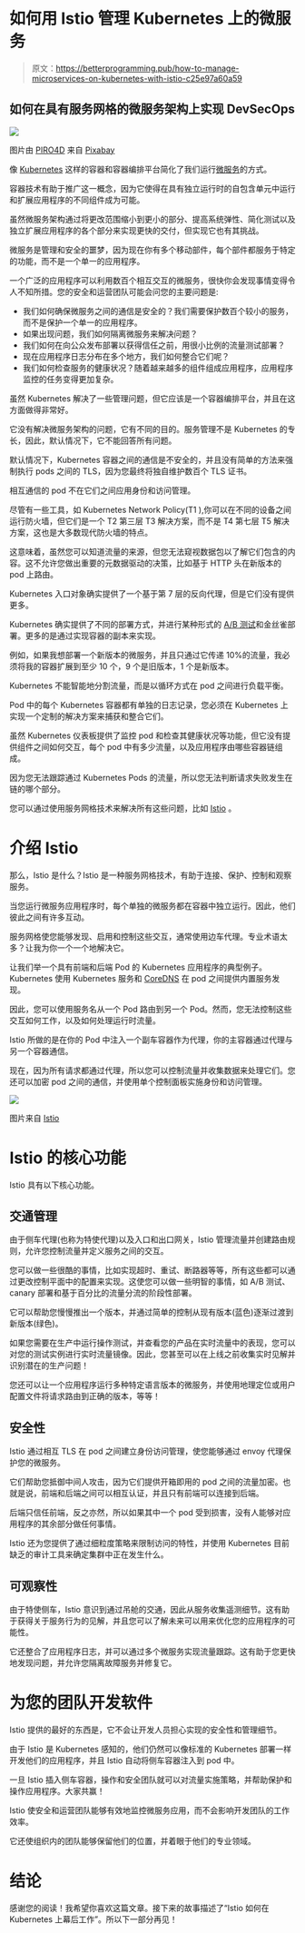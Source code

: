 # 如何用 Istio 管理 Kubernetes 上的微服务

> 原文：<https://betterprogramming.pub/how-to-manage-microservices-on-kubernetes-with-istio-c25e97a60a59>

## 如何在具有服务网格的微服务架构上实现 DevSecOps

![](img/50e5c728ae8ff91991cbe91151a51208.png)

图片由 [PIRO4D](https://pixabay.com/users/PIRO4D-2707530/?utm_source=link-attribution&utm_medium=referral&utm_campaign=image&utm_content=3357028) 来自 [Pixabay](https://pixabay.com/?utm_source=link-attribution&utm_medium=referral&utm_campaign=image&utm_content=3357028)

像 [Kubernetes](https://kubernetes.io) 这样的容器和容器编排平台简化了我们运行[微服务](https://en.wikipedia.org/wiki/Microservices)的方式。

容器技术有助于推广这一概念，因为它使得在具有独立运行时的自包含单元中运行和扩展应用程序的不同组件成为可能。

虽然微服务架构通过将更改范围缩小到更小的部分、提高系统弹性、简化测试以及独立扩展应用程序的各个部分来实现更快的交付，但实现它也有其挑战。

微服务是管理和安全的噩梦，因为现在你有多个移动部件，每个部件都服务于特定的功能，而不是一个单一的应用程序。

一个广泛的应用程序可以利用数百个相互交互的微服务，很快你会发现事情变得令人不知所措。您的安全和运营团队可能会问您的主要问题是:

*   我们如何确保微服务之间的通信是安全的？我们需要保护数百个较小的服务，而不是保护一个单一的应用程序。
*   如果出现问题，我们如何隔离微服务来解决问题？
*   我们如何在向公众发布部署以获得信任之前，用很小比例的流量测试部署？
*   现在应用程序日志分布在多个地方，我们如何整合它们呢？
*   我们如何检查服务的健康状况？随着越来越多的组件组成应用程序，应用程序监控的任务变得更加复杂。

虽然 Kubernetes 解决了一些管理问题，但它应该是一个容器编排平台，并且在这方面做得非常好。

它没有解决微服务架构的问题，它有不同的目的。服务管理不是 Kubernetes 的专长，因此，默认情况下，它不能回答所有问题。

默认情况下，Kubernetes 容器之间的通信是不安全的，并且没有简单的方法来强制执行 pods 之间的 TLS，因为您最终将独自维护数百个 TLS 证书。

相互通信的 pod 不在它们之间应用身份和访问管理。

尽管有一些工具，如 Kubernetes Network Policy(T1 ),你可以在不同的设备之间运行防火墙，但它们是一个 T2 第三层 T3 解决方案，而不是 T4 第七层 T5 解决方案，这也是大多数现代防火墙的特点。

这意味着，虽然您可以知道流量的来源，但您无法窥视数据包以了解它们包含的内容。这不允许您做出重要的元数据驱动的决策，比如基于 HTTP 头在新版本的 pod 上路由。

Kubernetes 入口对象确实提供了一个基于第 7 层的反向代理，但是它们没有提供更多。

Kubernetes 确实提供了不同的部署方式，并进行某种形式的 [A/B 测试](https://en.wikipedia.org/wiki/A/B_testing)和金丝雀部署。更多的是通过实现容器的副本来实现。

例如，如果我想部署一个新版本的微服务，并且只通过它传递 10%的流量，我必须将我的容器扩展到至少 10 个，9 个是旧版本，1 个是新版本。

Kubernetes 不能智能地分割流量，而是以循环方式在 pod 之间进行负载平衡。

Pod 中的每个 Kubernetes 容器都有单独的日志记录，您必须在 Kubernetes 上实现一个定制的解决方案来捕获和整合它们。

虽然 Kubernetes 仪表板提供了监控 pod 和检查其健康状况等功能，但它没有提供组件之间如何交互，每个 pod 中有多少流量，以及应用程序由哪些容器链组成。

因为您无法跟踪通过 Kubernetes Pods 的流量，所以您无法判断请求失败发生在链的哪个部分。

您可以通过使用服务网格技术来解决所有这些问题，比如 [Istio](https://istio.io/) 。

# 介绍 Istio

那么，Istio 是什么？Istio 是一种服务网格技术，有助于连接、保护、控制和观察服务。

当您运行微服务应用程序时，每个单独的微服务都在容器中独立运行。因此，他们彼此之间有许多互动。

服务网格使您能够发现、启用和控制这些交互，通常使用边车代理。专业术语太多？让我为你一个一个地解决它。

让我们举一个具有前端和后端 Pod 的 Kubernetes 应用程序的典型例子。Kubernetes 使用 Kubernetes 服务和 [CoreDNS](https://coredns.io/) 在 pod 之间提供内置服务发现。

因此，您可以使用服务名从一个 Pod 路由到另一个 Pod。然而，您无法控制这些交互如何工作，以及如何处理运行时流量。

Istio 所做的是在你的 Pod 中注入一个副车容器作为代理，你的主容器通过代理与另一个容器通信。

现在，因为所有请求都通过代理，所以您可以控制流量并收集数据来处理它们。您还可以加密 pod 之间的通信，并使用单个控制面板实施身份和访问管理。

![](img/8a1720d3972066a11c0eb65b55de10ca.png)

图片来自 [Istio](https://istio.io/docs/concepts/security/arch-sec.svg)

# Istio 的核心功能

Istio 具有以下核心功能。

## 交通管理

由于侧车代理(也称为特使代理)以及入口和出口网关，Istio 管理流量并创建路由规则，允许您控制流量并定义服务之间的交互。

您可以做一些很酷的事情，比如实现超时、重试、断路器等等，所有这些都可以通过更改控制平面中的配置来实现。这使您可以做一些明智的事情，如 A/B 测试、canary 部署和基于百分比的流量分流的阶段性部署。

它可以帮助您慢慢推出一个版本，并通过简单的控制从现有版本(蓝色)逐渐过渡到新版本(绿色)。

如果您需要在生产中运行操作测试，并查看您的产品在实时流量中的表现，您可以对您的测试实例进行实时流量镜像。因此，您甚至可以在上线之前收集实时见解并识别潜在的生产问题！

您还可以让一个应用程序运行多种特定语言版本的微服务，并使用地理定位或用户配置文件将请求路由到正确的版本，等等！

## 安全性

Istio 通过相互 TLS 在 pod 之间建立身份访问管理，使您能够通过 envoy 代理保护您的微服务。

它们帮助您抵御中间人攻击，因为它们提供开箱即用的 pod 之间的流量加密。也就是说，前端和后端之间可以相互认证，并且只有前端可以连接到后端。

后端只信任前端，反之亦然，所以如果其中一个 pod 受到损害，没有人能够对应用程序的其余部分做任何事情。

Istio 还为您提供了通过细粒度策略来限制访问的特性，并使用 Kubernetes 目前缺乏的审计工具来确定集群中正在发生什么。

## 可观察性

由于特使侧车，Istio 意识到通过吊舱的交通，因此从服务收集遥测细节。这有助于获得关于服务行为的见解，并且您可以了解未来可以用来优化您的应用程序的可能性。

它还整合了应用程序日志，并可以通过多个微服务实现流量跟踪。这有助于您更快地发现问题，并允许您隔离故障服务并修复它。

# 为您的团队开发软件

Istio 提供的最好的东西是，它不会让开发人员担心实现的安全性和管理细节。

由于 Istio 是 Kubernetes 感知的，他们仍然可以像标准的 Kubernetes 部署一样开发他们的应用程序，并且 Istio 自动将侧车容器注入到 pod 中。

一旦 Istio 插入侧车容器，操作和安全团队就可以对流量实施策略，并帮助保护和操作应用程序。大家共赢！

Istio 使安全和运营团队能够有效地监控微服务应用，而不会影响开发团队的工作效率。

它还使组织内的团队能够保留他们的位置，并着眼于他们的专业领域。

# 结论

感谢您的阅读！我希望你喜欢这篇文章。接下来的故事描述了“Istio 如何在 Kubernetes 上幕后工作”。所以下一部分再见！
